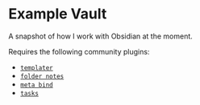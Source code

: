 # Example Vault

A snapshot of how I work with Obsidian at the moment. 

Requires the following community plugins:
- [`templater`](https://silentvoid13.github.io/Templater/introduction.html)
- [`folder notes`](https://lostpaul.github.io/obsidian-folder-notes/)
- [`meta bind`](https://www.moritzjung.dev/obsidian-meta-bind-plugin-docs/)
- [`tasks`](https://publish.obsidian.md/tasks/Introduction)
